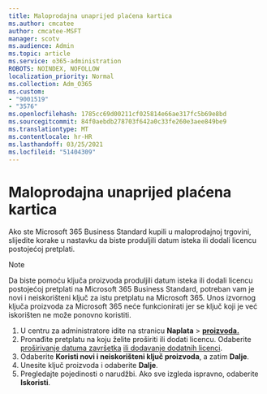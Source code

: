 ```yaml
---
title: Maloprodajna unaprijed plaćena kartica
ms.author: cmcatee
author: cmcatee-MSFT
manager: scotv
ms.audience: Admin
ms.topic: article
ms.service: o365-administration
ROBOTS: NOINDEX, NOFOLLOW
localization_priority: Normal
ms.collection: Adm_O365
ms.custom:
- "9001519"
- "3576"
ms.openlocfilehash: 1785cc69d00211cf025814e66ae317fc5b69e8bd
ms.sourcegitcommit: 84f0aebdb278703f642a0c33fe260e3aee849be9
ms.translationtype: MT
ms.contentlocale: hr-HR
ms.lasthandoff: 03/25/2021
ms.locfileid: "51404309"
---
```

# <a name="retail-prepaid-card"></a>Maloprodajna unaprijed plaćena kartica

Ako ste Microsoft 365 Business Standard kupili u maloprodajnoj trgovini, slijedite korake u nastavku da biste produljili datum isteka ili dodali licencu postojećoj pretplati.

> [!NOTE]
> Da biste pomoću ključa proizvoda produljili datum isteka ili dodali licencu postojećoj pretplati na Microsoft 365 Business Standard, potreban vam je novi i neiskorišteni ključ za istu pretplatu na Microsoft 365. Unos izvornog ključa proizvoda za Microsoft 365 neće funkcionirati jer se ključ koji je već iskorišten ne može ponovno koristiti.

1. U centru za administratore idite na stranicu **Naplata**  >  **[proizvoda.](https://go.microsoft.com/fwlink/p/?linkid=842054)**
2. Pronađite pretplatu na koju želite proširiti ili dodati licencu. Odaberite [proširivanje datuma završetka](https://go.microsoft.com/fwlink/p/?linkid=842054) [ili dodavanje dodatnih licenci](https://go.microsoft.com/fwlink/p/?linkid=842054).
3. Odaberite **Koristi novi i neiskorišteni ključ proizvoda**, a zatim **Dalje**.
4. Unesite ključ proizvoda i odaberite **Dalje**.
5. Pregledajte pojedinosti o narudžbi. Ako sve izgleda ispravno, odaberite **Iskoristi**.